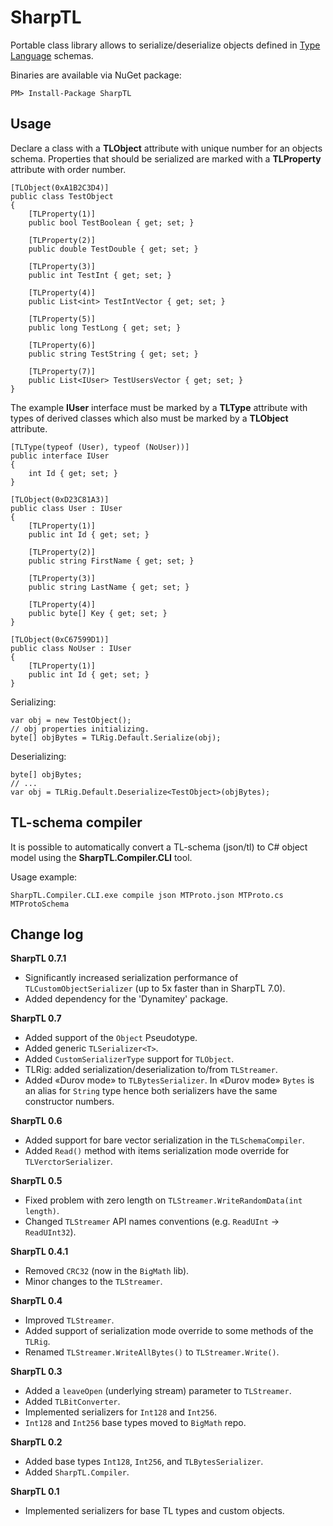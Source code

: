 # SharpTL

Portable class library allows to serialize/deserialize objects defined in [Type Language](http://core.telegram.org/mtproto/TL) schemas.

Binaries are available via NuGet package:

    PM> Install-Package SharpTL

## Usage ##

Declare a class with a **TLObject** attribute with unique number for an objects schema. Properties that should be serialized are marked with a **TLProperty** attribute with order number.

    [TLObject(0xA1B2C3D4)]
    public class TestObject
    {
        [TLProperty(1)]
        public bool TestBoolean { get; set; }

        [TLProperty(2)]
        public double TestDouble { get; set; }

        [TLProperty(3)]
        public int TestInt { get; set; }

        [TLProperty(4)]
        public List<int> TestIntVector { get; set; }

        [TLProperty(5)]
        public long TestLong { get; set; }

        [TLProperty(6)]
        public string TestString { get; set; }

        [TLProperty(7)]
        public List<IUser> TestUsersVector { get; set; }
    }

The example **IUser** interface must be marked by a **TLType** attribute with types of derived classes which also must be marked by a **TLObject** attribute.

    [TLType(typeof (User), typeof (NoUser))]
    public interface IUser
    {
        int Id { get; set; }
    }

    [TLObject(0xD23C81A3)]
    public class User : IUser
    {
        [TLProperty(1)]
        public int Id { get; set; }

        [TLProperty(2)]
        public string FirstName { get; set; }

        [TLProperty(3)]
        public string LastName { get; set; }

        [TLProperty(4)]
        public byte[] Key { get; set; }
    }

    [TLObject(0xC67599D1)]
    public class NoUser : IUser
    {
        [TLProperty(1)]
        public int Id { get; set; }
    }

Serializing:

    var obj = new TestObject();
	// obj properties initializing.
    byte[] objBytes = TLRig.Default.Serialize(obj);

Deserializing:

    byte[] objBytes;
    // ...
    var obj = TLRig.Default.Deserialize<TestObject>(objBytes);
    

## TL-schema compiler ##
It is possible to automatically convert a TL-schema (json/tl) to C# object model using the **SharpTL.Compiler.CLI** tool.

Usage example:

    SharpTL.Compiler.CLI.exe compile json MTProto.json MTProto.cs MTProtoSchema

## Change log ##
**SharpTL 0.7.1**

- Significantly increased serialization performance of `TLCustomObjectSerializer` (up to 5x faster than in SharpTL 7.0).
- Added dependency for the 'Dynamitey' package.

**SharpTL 0.7**

- Added support of the `Object` Pseudotype.
- Added generic `TLSerializer<T>`.
- Added `CustomSerializerType` support for `TLObject`.
- TLRig: added serialization/deserialization to/from `TLStreamer`.
- Added «Durov mode» to `TLBytesSerializer`. In «Durov mode» `Bytes` is an alias for `String` type hence both serializers have the same constructor numbers.

**SharpTL 0.6**

- Added support for bare vector serialization in the `TLSchemaCompiler`.
- Added `Read()` method with items serialization mode override for `TLVerctorSerializer`.

**SharpTL 0.5**

- Fixed problem with zero length on `TLStreamer.WriteRandomData(int length)`.
- Changed `TLStreamer` API names conventions (e.g. `ReadUInt` -> `ReadUInt32`).

**SharpTL 0.4.1**

- Removed `CRC32` (now in the `BigMath` lib).
- Minor changes to the `TLStreamer`.

**SharpTL 0.4**

- Improved `TLStreamer`.
- Added support of serialization mode override to some methods of the `TLRig`.
- Renamed `TLStreamer.WriteAllBytes()` to `TLStreamer.Write()`.

**SharpTL 0.3**

- Added a `leaveOpen` (underlying stream) parameter to `TLStreamer`.
- Added `TLBitConverter`.
- Implemented serializers for `Int128` and `Int256`.
- `Int128` and `Int256` base types moved to `BigMath` repo.

**SharpTL 0.2**

- Added base types `Int128`, `Int256`, and `TLBytesSerializer`.
- Added `SharpTL.Compiler`.

**SharpTL 0.1**

- Implemented serializers for base TL types and custom objects.